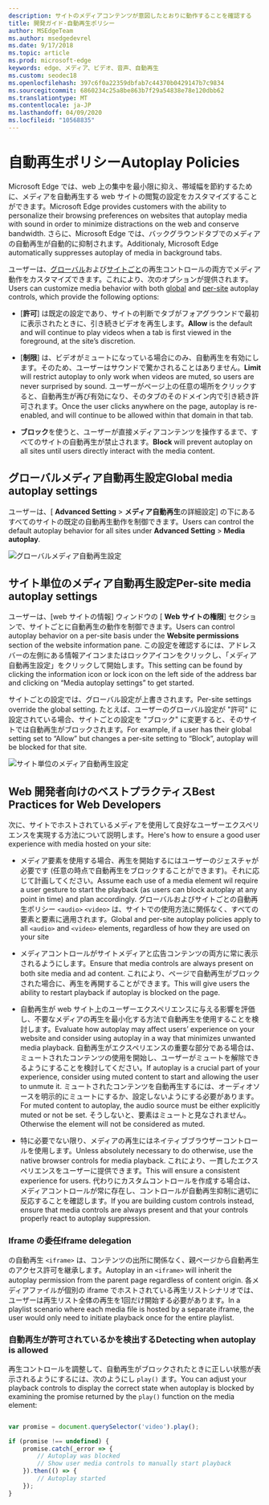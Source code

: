 ```yaml
---
description: サイトのメディアコンテンツが意図したとおりに動作することを確認する
title: 開発ガイド-自動再生ポリシー
author: MSEdgeTeam
ms.author: msedgedevrel
ms.date: 9/17/2018
ms.topic: article
ms.prod: microsoft-edge
keywords: edge、メディア、ビデオ、音声、自動再生
ms.custom: seodec18
ms.openlocfilehash: 397c6f0a22359dbfab7c44370b0429147b7c9834
ms.sourcegitcommit: 6860234c25a8be863b7f29a54838e78e120dbb62
ms.translationtype: MT
ms.contentlocale: ja-JP
ms.lasthandoff: 04/09/2020
ms.locfileid: "10568835"
---
```

# <span data-ttu-id="9eccc-104">自動再生ポリシー</span><span class="sxs-lookup"><span data-stu-id="9eccc-104">Autoplay Policies</span></span>

<span data-ttu-id="9eccc-105">Microsoft Edge では、web 上の集中を最小限に抑え、帯域幅を節約するために、メディアを自動再生する web サイトの閲覧の設定をカスタマイズすることができます。</span><span class="sxs-lookup"><span data-stu-id="9eccc-105">Microsoft Edge provides customers with the ability to personalize their browsing preferences on websites that autoplay media with sound in order to minimize distractions on the web and conserve bandwidth.</span></span> <span data-ttu-id="9eccc-106">さらに、Microsoft Edge では、バックグラウンドタブでのメディアの自動再生が自動的に抑制されます。</span><span class="sxs-lookup"><span data-stu-id="9eccc-106">Additionaly, Microsoft Edge automatically suppresses autoplay of media in background tabs.</span></span>

<span data-ttu-id="9eccc-107">ユーザーは、[グローバル](#global-media-autoplay-settings)および[サイトごと](#per-site-media-autoplay-settings)の再生コントロールの両方でメディア動作をカスタマイズできます。これにより、次のオプションが提供されます。</span><span class="sxs-lookup"><span data-stu-id="9eccc-107">Users can customize media behavior with both [global](#global-media-autoplay-settings) and [per-site](#per-site-media-autoplay-settings) autoplay controls, which provide the following options:</span></span>

- <span data-ttu-id="9eccc-108">[**許可**] は既定の設定であり、サイトの判断でタブがフォアグラウンドで最初に表示されたときに、引き続きビデオを再生します。</span><span class="sxs-lookup"><span data-stu-id="9eccc-108">**Allow**  is the default and will continue to play videos when a tab is first viewed in the foreground, at the site’s discretion.</span></span>

- <span data-ttu-id="9eccc-109">[**制限**] は、ビデオがミュートになっている場合にのみ、自動再生を有効にします。そのため、ユーザーはサウンドで驚かされることはありません。</span><span class="sxs-lookup"><span data-stu-id="9eccc-109">**Limit** will restrict autoplay to only work when videos are muted, so users are never surprised by sound.</span></span> <span data-ttu-id="9eccc-110">ユーザーがページ上の任意の場所をクリックすると、自動再生が再び有効になり、そのタブのそのドメイン内で引き続き許可されます。</span><span class="sxs-lookup"><span data-stu-id="9eccc-110">Once the user clicks anywhere on the page, autoplay is re-enabled, and will continue to be allowed within that domain in that tab.</span></span>

- <span data-ttu-id="9eccc-111">**ブロック**を使うと、ユーザーが直接メディアコンテンツを操作するまで、すべてのサイトの自動再生が禁止されます。</span><span class="sxs-lookup"><span data-stu-id="9eccc-111">**Block** will prevent autoplay on all sites until users directly interact with the media content.</span></span>

## <span data-ttu-id="9eccc-112">グローバルメディア自動再生設定</span><span class="sxs-lookup"><span data-stu-id="9eccc-112">Global media autoplay settings</span></span>

<span data-ttu-id="9eccc-113">ユーザーは、[ **Advanced Setting**  >  **メディア自動再生**の詳細設定] の下にあるすべてのサイトの既定の自動再生動作を制御できます。</span><span class="sxs-lookup"><span data-stu-id="9eccc-113">Users can control the default autoplay behavior for all sites under **Advanced Setting** > **Media autoplay**.</span></span>

![グローバルメディア自動再生設定](../media/autoplay_global.png)

## <span data-ttu-id="9eccc-115">サイト単位のメディア自動再生設定</span><span class="sxs-lookup"><span data-stu-id="9eccc-115">Per-site media autoplay settings</span></span>

<span data-ttu-id="9eccc-116">ユーザーは、[web サイトの情報] ウィンドウの [ **Web サイトの権限**] セクションで、サイトごとに自動再生の動作を制御できます。</span><span class="sxs-lookup"><span data-stu-id="9eccc-116">Users can control autoplay behavior on a per-site basis under the **Website permissions** section of the website information pane.</span></span> <span data-ttu-id="9eccc-117">この設定を確認するには、アドレスバーの左側にある情報アイコンまたはロックアイコンをクリックし、「メディア自動再生設定」をクリックして開始します。</span><span class="sxs-lookup"><span data-stu-id="9eccc-117">This setting can be found by clicking the information icon or lock icon on the left side of the address bar and clicking on “Media autoplay settings” to get started.</span></span>

<span data-ttu-id="9eccc-118">サイトごとの設定では、グローバル設定が上書きされます。</span><span class="sxs-lookup"><span data-stu-id="9eccc-118">Per-site settings override the global setting.</span></span> <span data-ttu-id="9eccc-119">たとえば、ユーザーのグローバル設定が "許可" に設定されている場合、サイトごとの設定を "ブロック" に変更すると、そのサイトでは自動再生がブロックされます。</span><span class="sxs-lookup"><span data-stu-id="9eccc-119">For example, if a user has their global setting set to “Allow” but changes a per-site setting to “Block”, autoplay will be blocked for that site.</span></span>

![サイト単位のメディア自動再生設定](../media/autoplay_per-site.png)
 
## <span data-ttu-id="9eccc-121">Web 開発者向けのベストプラクティス</span><span class="sxs-lookup"><span data-stu-id="9eccc-121">Best Practices for Web Developers</span></span>

<span data-ttu-id="9eccc-122">次に、サイトでホストされているメディアを使用して良好なユーザーエクスペリエンスを実現する方法について説明します。</span><span class="sxs-lookup"><span data-stu-id="9eccc-122">Here's how to ensure a good user experience with media hosted on your site:</span></span>

- <span data-ttu-id="9eccc-123">メディア要素を使用する場合、再生を開始するにはユーザーのジェスチャが必要です (任意の時点で自動再生をブロックすることができます)。それに応じて計画してください。</span><span class="sxs-lookup"><span data-stu-id="9eccc-123">Assume  each use of a media element wil require a user gesture to start the playback (as users can block autoplay at any point in time) and plan accordingly.</span></span>  <span data-ttu-id="9eccc-124">グローバルおよびサイトごとの自動再生ポリシー `<audio>` `<video>` は、サイトでの使用方法に関係なく、すべての要素と要素に適用されます。</span><span class="sxs-lookup"><span data-stu-id="9eccc-124">Global and per-site autoplay policies apply to all `<audio>` and `<video>` elements, regardless of how they are used on your site</span></span>

- <span data-ttu-id="9eccc-125">メディアコントロールがサイトメディアと広告コンテンツの両方に常に表示されるようにします。</span><span class="sxs-lookup"><span data-stu-id="9eccc-125">Ensure that media controls are always present on both site media and ad content.</span></span> <span data-ttu-id="9eccc-126">これにより、ページで自動再生がブロックされた場合に、再生を再開することができます。</span><span class="sxs-lookup"><span data-stu-id="9eccc-126">This will give users the ability to restart playback if autoplay is blocked on the page.</span></span>

- <span data-ttu-id="9eccc-127">自動再生が web サイト上のユーザーエクスペリエンスに与える影響を評価し、不要なメディアの再生を最小化する方法で自動再生を使用することを検討します。</span><span class="sxs-lookup"><span data-stu-id="9eccc-127">Evaluate how autoplay may affect users’ experience on your website and consider using autoplay in a way that minimizes unwanted media playback.</span></span> <span data-ttu-id="9eccc-128">自動再生がエクスペリエンスの重要な部分である場合は、ミュートされたコンテンツの使用を開始し、ユーザーがミュートを解除できるようにすることを検討してください。</span><span class="sxs-lookup"><span data-stu-id="9eccc-128">If autoplay is a crucial part of your experience, consider using muted content to start and allowing the user to unmute it.</span></span> <span data-ttu-id="9eccc-129">ミュートされたコンテンツを自動再生するには、オーディオソースを明示的にミュートにするか、設定しないようにする必要があります。</span><span class="sxs-lookup"><span data-stu-id="9eccc-129">For muted content to autoplay, the audio source must be either explicitly muted or not be set.</span></span> <span data-ttu-id="9eccc-130">そうしないと、要素はミュートと見なされません。</span><span class="sxs-lookup"><span data-stu-id="9eccc-130">Otherwise the element will not be considered as muted.</span></span>

- <span data-ttu-id="9eccc-131">特に必要でない限り、メディアの再生にはネイティブブラウザーコントロールを使用します。</span><span class="sxs-lookup"><span data-stu-id="9eccc-131">Unless absolutely necessary to do otherwise, use the native browser controls for media playback.</span></span> <span data-ttu-id="9eccc-132">これにより、一貫したエクスペリエンスをユーザーに提供できます。</span><span class="sxs-lookup"><span data-stu-id="9eccc-132">This will ensure a consistent experience for users.</span></span> <span data-ttu-id="9eccc-133">代わりにカスタムコントロールを作成する場合は、メディアコントロールが常に存在し、コントロールが自動再生抑制に適切に反応することを確認します。</span><span class="sxs-lookup"><span data-stu-id="9eccc-133">If you are building custom controls instead, ensure that media controls are always present and that your controls properly react to autoplay suppression.</span></span>

### <span data-ttu-id="9eccc-134">Iframe の委任</span><span class="sxs-lookup"><span data-stu-id="9eccc-134">Iframe delegation</span></span>

<span data-ttu-id="9eccc-135">の自動再生 `<iframe>` は、コンテンツの出所に関係なく、親ページから自動再生のアクセス許可を継承します。</span><span class="sxs-lookup"><span data-stu-id="9eccc-135">Autoplay in an `<iframe>` will inherit the autoplay permission from the parent page regardless of content origin.</span></span> <span data-ttu-id="9eccc-136">各メディアファイルが個別の iframe でホストされている再生リストシナリオでは、ユーザーは再生リスト全体の再生を1回だけ開始する必要があります。</span><span class="sxs-lookup"><span data-stu-id="9eccc-136">In a playlist scenario where each media file is hosted by a separate iframe, the user would only need to initiate playback once for the entire playlist.</span></span>

### <span data-ttu-id="9eccc-137">自動再生が許可されているかを検出する</span><span class="sxs-lookup"><span data-stu-id="9eccc-137">Detecting when autoplay is allowed</span></span>

<span data-ttu-id="9eccc-138">再生コントロールを調整して、自動再生がブロックされたときに正しい状態が表示されるようにするには、次のようにし `play()` ます。</span><span class="sxs-lookup"><span data-stu-id="9eccc-138">You can adjust your playback controls to display the correct state when autoplay is blocked by examining the promise returned by the `play()` function on the media element:</span></span>

```Javascript

var promise = document.querySelector('video').play();

if (promise !== undefined) { 
    promise.catch(_error => { 
        // Autoplay was blocked
        // Show user media controls to manually start playback
    }).then(() => { 
        // Autoplay started
    }); 
}

```
